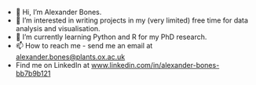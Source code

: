 - 👋 Hi, I’m Alexander Bones.
- 👀 I’m interested in writing projects in my (very limited) free time for data analysis and visualisation. 
- 🌱 I’m currently learning Python and R for my PhD research.
- 📫 How to reach me - send me an email at alexander.bones@plants.ox.ac.uk
-  Find me on LinkedIn at www.linkedin.com/in/alexander-bones-bb7b9b121

<!---
AJBones/AJBones is a ✨ special ✨ repository because its `README.md` (this file) appears on your GitHub profile.
You can click the Preview link to take a look at your changes.
--->
